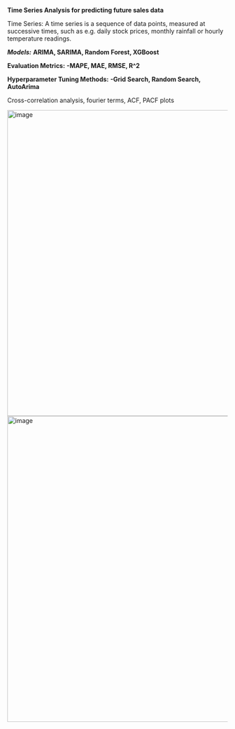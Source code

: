 **Time Series Analysis for predicting future sales data**

Time Series:
A time series is a sequence of data points, measured at successive times, such as e.g. daily stock prices, monthly rainfall or hourly temperature readings.

***Models:***
**ARIMA, SARIMA, Random Forest, XGBoost**

**Evaluation Metrics:**
**-MAPE, MAE, RMSE, R^2**

**Hyperparameter Tuning Methods:**
**-Grid Search, Random Search, AutoArima**

Cross-correlation analysis, fourier terms, ACF, PACF plots 



<img width="699" alt="image" src="https://github.com/user-attachments/assets/adb24f45-7313-4dfe-a306-bdb59791d545" />
<img width="699" alt="image" src="https://github.com/user-attachments/assets/905ae550-2e60-4260-ab10-f0ce078897e5" />
